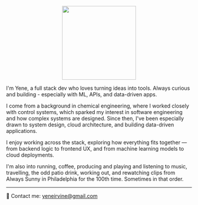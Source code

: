 <p align="center">
  <img src="https://media.tenor.com/Jm3qi7FVEOcAAAAM/frank-reynolds-always-sunny.gif" width="200"/>
</p>

I'm Yene, a full stack dev who loves turning ideas into tools. Always curious and building - especially with ML, APIs, and data-driven apps.

I come from a background in chemical engineering, where I worked closely with control systems, which sparked my interest in software engineering and how complex systems are designed. Since then, I've been especially drawn to system design, cloud architecture, and building data-driven applications.

I enjoy working across the stack, exploring how everything fits together — from backend logic to frontend UX, and from machine learning models to cloud deployments.

I'm also into running, coffee, producing and playing and listening to music, travelling, the odd patio drink, working out, and rewatching clips from Always Sunny in Philadelphia for the 100th time. Sometimes in that order.

---

📧 Contact me: yeneirvine@gmail.com

